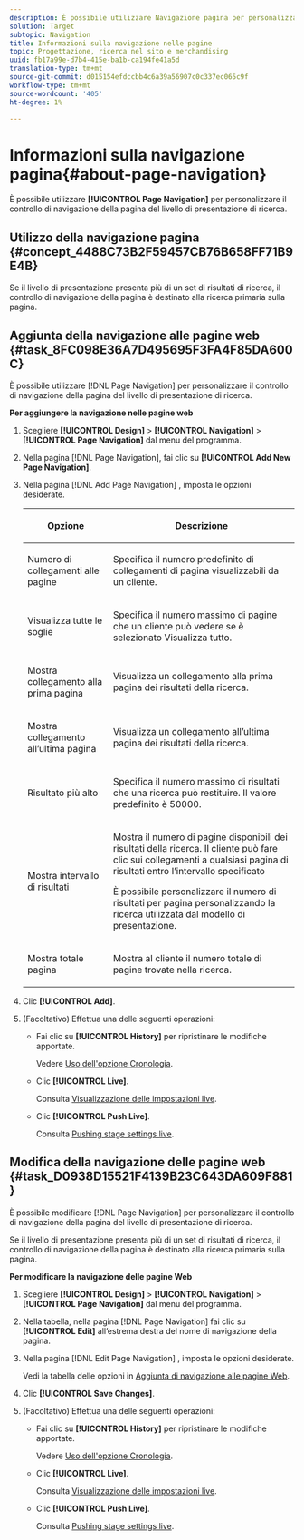 ```yaml
---
description: È possibile utilizzare Navigazione pagina per personalizzare il controllo di navigazione della pagina del livello di presentazione di ricerca.
solution: Target
subtopic: Navigation
title: Informazioni sulla navigazione nelle pagine
topic: Progettazione, ricerca nel sito e merchandising
uuid: fb17a99e-d7b4-415e-ba1b-ca194fe41a5d
translation-type: tm+mt
source-git-commit: d015154efdccbb4c6a39a56907c0c337ec065c9f
workflow-type: tm+mt
source-wordcount: '405'
ht-degree: 1%

---
```



# Informazioni sulla navigazione pagina{#about-page-navigation}

È possibile utilizzare **[!UICONTROL Page Navigation]** per personalizzare il controllo di navigazione della pagina del livello di presentazione di ricerca.

## Utilizzo della navigazione pagina {#concept_4488C73B2F59457CB76B658FF71B9E4B}

Se il livello di presentazione presenta più di un set di risultati di ricerca, il controllo di navigazione della pagina è destinato alla ricerca primaria sulla pagina.

## Aggiunta della navigazione alle pagine web {#task_8FC098E36A7D495695F3FA4F85DA600C}

È possibile utilizzare [!DNL Page Navigation] per personalizzare il controllo di navigazione della pagina del livello di presentazione di ricerca.

<!-- 

t_configuring_web_page_navigation.xml

 -->

**Per aggiungere la navigazione nelle pagine web**

1. Scegliere **[!UICONTROL Design]** > **[!UICONTROL Navigation]** > **[!UICONTROL Page Navigation]** dal menu del programma.
1. Nella pagina [!DNL Page Navigation], fai clic su **[!UICONTROL Add New Page Navigation]**.
1. Nella pagina [!DNL Add Page Navigation] , imposta le opzioni desiderate.

   <!-- 
   r_page_navigation_options.xml
   -->

   <table> 
    <thead> 
      <tr> 
      <th colname="col1" class="entry"> <p>Opzione </p> </th> 
      <th colname="col2" class="entry"> <p>Descrizione </p> </th> 
      </tr> 
    </thead>
    <tbody> 
      <tr> 
      <td colname="col1"> <p>Numero di collegamenti alle pagine </p> </td> 
      <td colname="col2"> <p> Specifica il numero predefinito di collegamenti di pagina visualizzabili da un cliente. </p> </td> 
      </tr> 
      <tr> 
      <td colname="col1"> <p>Visualizza tutte le soglie </p> </td> 
      <td colname="col2"> <p>Specifica il numero massimo di pagine che un cliente può vedere se è selezionato <span class="uicontrol"> Visualizza tutto</span>. </p> </td> 
      </tr> 
      <tr> 
      <td colname="col1"> <p>Mostra collegamento alla prima pagina </p> </td> 
      <td colname="col2"> <p>Visualizza un collegamento alla prima pagina dei risultati della ricerca. </p> </td> 
      </tr> 
      <tr> 
      <td colname="col1"> <p>Mostra collegamento all’ultima pagina </p> </td> 
      <td colname="col2"> <p> Visualizza un collegamento all’ultima pagina dei risultati della ricerca. </p> </td> 
      </tr> 
      <tr> 
      <td colname="col1"> <p>Risultato più alto </p> </td> 
      <td colname="col2"> <p>Specifica il numero massimo di risultati che una ricerca può restituire. Il valore predefinito è 50000. </p> </td> 
      </tr> 
      <tr> 
      <td colname="col1"> <p>Mostra intervallo di risultati </p> </td> 
      <td colname="col2"> <p>Mostra il numero di pagine disponibili dei risultati della ricerca. Il cliente può fare clic sui collegamenti a qualsiasi pagina di risultati entro l’intervallo specificato </p> <p> È possibile personalizzare il numero di risultati per pagina personalizzando la ricerca utilizzata dal modello di presentazione. </p> </td> 
      </tr> 
      <tr> 
      <td colname="col1"> <p>Mostra totale pagina </p> </td> 
      <td colname="col2"> <p>Mostra al cliente il numero totale di pagine trovate nella ricerca. </p> </td> 
      </tr> 
    </tbody> 
    </table>

1. Clic **[!UICONTROL Add]**.
1. (Facoltativo) Effettua una delle seguenti operazioni:

   * Fai clic su **[!UICONTROL History]** per ripristinare le modifiche apportate.

      Vedere [Uso dell&#39;opzione Cronologia](../t-using-the-history-option.md#task_70DD3F87A67242BBBD2CB27156F43002).

   * Clic **[!UICONTROL Live]**.

      Consulta [Visualizzazione delle impostazioni live](../c-about-staging.md#task_401A0EBDB5DB4D4CA933CBA7BECDC10F).

   * Clic **[!UICONTROL Push Live]**.

      Consulta [Pushing stage settings live](../c-about-staging.md#task_44306783B4C0408AAA58B471DAF2D9A4).

## Modifica della navigazione delle pagine web {#task_D0938D15521F4139B23C643DA609F881}

È possibile modificare [!DNL Page Navigation] per personalizzare il controllo di navigazione della pagina del livello di presentazione di ricerca.

<!-- 

t_editing_web_page_navigation.xml

 -->

Se il livello di presentazione presenta più di un set di risultati di ricerca, il controllo di navigazione della pagina è destinato alla ricerca primaria sulla pagina.

**Per modificare la navigazione delle pagine Web**

1. Scegliere **[!UICONTROL Design]** > **[!UICONTROL Navigation]** > **[!UICONTROL Page Navigation]** dal menu del programma.
1. Nella tabella, nella pagina [!DNL Page Navigation] fai clic su **[!UICONTROL Edit]** all’estrema destra del nome di navigazione della pagina.
1. Nella pagina [!DNL Edit Page Navigation] , imposta le opzioni desiderate.

   Vedi la tabella delle opzioni in [Aggiunta di navigazione alle pagine Web](../c-about-design-menu/c-about-page-navigation.md#task_8FC098E36A7D495695F3FA4F85DA600C).
1. Clic **[!UICONTROL Save Changes]**.
1. (Facoltativo) Effettua una delle seguenti operazioni:

   * Fai clic su **[!UICONTROL History]** per ripristinare le modifiche apportate.

      Vedere [Uso dell&#39;opzione Cronologia](../t-using-the-history-option.md#task_70DD3F87A67242BBBD2CB27156F43002).

   * Clic **[!UICONTROL Live]**.

      Consulta [Visualizzazione delle impostazioni live](../c-about-staging.md#task_401A0EBDB5DB4D4CA933CBA7BECDC10F).

   * Clic **[!UICONTROL Push Live]**.

      Consulta [Pushing stage settings live](../c-about-staging.md#task_44306783B4C0408AAA58B471DAF2D9A4).

